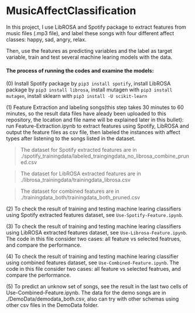 # MusicAffectClassification

In this project, I use LibROSA and Spotify package to extract features from music files (.mp3 file),
and label these songs with four different affect classes: happy, sad, angry, relax.  

Then, use the features as predicting variables and the label as target variable, train and test several machine learing models with the data.

#### The process of running the codes and examine the models:  
(0) Install Spotify package by `pip3 install spotify`, install LibROSA package by `pip3 install librosa`, install mutagen with `pip3 install mutagen`, install sklearn with `pip3 install -U scikit-learn` 

(1) Feature Extraction and labeling songs(this step takes 30 minutes to 60 minutes, so the result data files have aleady been uploaded to this repository, the location and file name will be explained later in this bullet): run Feature-Extraction.ipynb to extract features using Spotify, LibROSA and output the feature files as csv file, then labeled the instances with affect types after listening to the songs listed in the dataset.   
> The dataset for Spotify extracted features are in ./spotify_trainingdata/labeled_traingingdata_no_librosa_combine_pruned.csv  

> The dataset for LibROSA extracted features are in ./librosa_trainingdata/trainingdata_librosa.csv    

> The dataset for combined features are in ./trainingdata_both/trainingdata_both_pruned.csv    

(2) To check the result of training and testing machine learing classifiers using Spotify extracted features dataset, see `Use-Spotify-Feature.ipynb`.   

(3) To check the result of training and testing machine learing classifiers using LibROSA extracted features dataset, see `Use-Librosa-Feature.ipynb`. The code in this file consider two cases: all feature vs selected featrues, and compare the performance.  

(4) To check the result of training and testing machine learing classifier using combined features dataset, see `Use-Combined-Feature.ipynb`. The code in this file consider two cases: all feature vs selected featrues, and compare the performance.  

(5) To predict an unknow set of songs, see the result in the last two cells of Use-Combined-Feature.ipynb. The data for the demo songs are in ./DemoData/demodata_both.csv, also can try with other schemas using other csv files in the DemoData folder.
